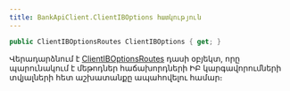 ```yaml
---
title: BankApiClient.ClientIBOptions հատկություն
---
```


```c#
public ClientIBOptionsRoutes ClientIBOptions { get; }
```

Վերադարձնում է [ClientIBOptionsRoutes](../../routes/ClientIBOptionsRoutes.md) դասի օբյեկտ, որը պարունակում է մեթոդներ հաճախորդների ԻԲ կարգավորումների տվյալների հետ աշխատանքը ապահովելու համար։
